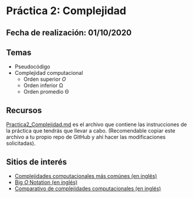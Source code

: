 # Práctica 2: Complejidad

## Fecha de realización: 01/10/2020

## Temas

* Pseudocódigo
* Complejidad computacional
  - Orden superior *O*
  - Orden inferior Ω
  - Orden promedio Θ

## Recursos

[Practica2_Complejidad.md](Practica2_Complejidad.md) es el archivo que contiene las instrucciones de la práctica que tendrás que llevar a cabo. (Recomendable copiar este archivo a tu propio repo de GitHub y ahí hacer las modificaciones solicitadas).

## Sitios de interés

* [Complejidades computacionales más comúnes (en inglés)](https://en.wikipedia.org/wiki/Big_O_notation#Orders_of_common_functions)
* [Big *O* Notation (en inglés)](https://en.wikipedia.org/wiki/Big_O_notation)
* [Comparativo de complejidades computacionales (en inglés)](https://www.geeksforgeeks.org/analysis-of-algorithms-set-3asymptotic-notations/?ref=lbp)
